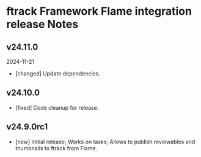 # ftrack Framework Flame integration release Notes


## v24.11.0
2024-11-21

* [changed] Update dependencies.


## v24.10.0

* [fixed] Code cleanup for release. 


## v24.9.0rc1

* [new] Initial release; Works on tasks; Allows to publish reviewables and thumbnails to ftrack from Flame.
